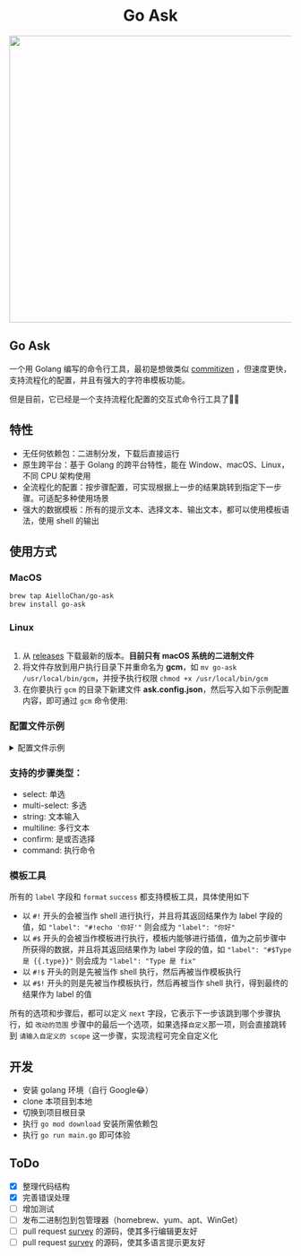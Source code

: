 <h1 align="center">Go Ask</h1>
<p align="center"><image src="https://user-images.githubusercontent.com/84165977/122666478-044d8200-d1e0-11eb-982f-0f25aa9f59aa.png" width="512"/></p>

## Go Ask

一个用 Golang 编写的命令行工具，最初是想做类似 [commitizen](https://github.com/commitizen/cz-cli) ，但速度更快，支持流程化的配置，并且有强大的字符串模板功能。

但是目前，它已经是一个支持流程化配置的交互式命令行工具了🤷‍♂️

## 特性

- 无任何依赖包：二进制分发，下载后直接运行
- 原生跨平台：基于 Golang 的跨平台特性，能在 Window、macOS、Linux，不同 CPU 架构使用
- 全流程化的配置：按步骤配置，可实现根据上一步的结果跳转到指定下一步骤。可适配多种使用场景
- 强大的数据模板：所有的提示文本、选择文本、输出文本，都可以使用模板语法，使用 shell 的输出

## 使用方式

### MacOS

```bash
brew tap AielloChan/go-ask
brew install go-ask
```

### Linux

```bash

```
1. 从 [releases](https://github.com/AielloChan/go-ask/releases) 下载最新的版本。**目前只有 macOS 系统的二进制文件**
2. 将文件存放到用户执行目录下并重命名为 **gcm**，如 `mv go-ask /usr/local/bin/gcm`，并授予执行权限 `chmod +x /usr/local/bin/gcm`
3. 在你要执行 `gcm` 的目录下新建文件 **ask.config.json**，然后写入如下示例配置内容，即可通过 `gcm` 命令使用: 

### 配置文件示例
<details>
  <summary>配置文件示例</summary>
  
  ```json
{
  "stages": [
    {
      "label": "请选择改动的类型: ",
      "name": "type",
      "type": "select",
      "config": {
        "size": 4,
        "options": [
          {
            "label": "Feat\tA new feature",
            "value": "feat"
          },
          {
            "label": "Fix\tA bug fix",
            "value": "fix"
          },
          {
            "label": "Perf\tA code change that improves performance",
            "value": "perf"
          },
          {
            "label": "Test\tAdding missing tests or correcting existing tests",
            "value": "test"
          }
        ],
        "next": "scope"
      }
    },
    {
      "label": "改动的范围",
      "name": "scope",
      "type": "select",
      "config": {
        "size": 4,
        "options": [
          {
            "label": "首页\t\t首页以及该页面的更改",
            "value": "首页"
          },
          {
            "label": "人才主页\t人才主页相关的更改",
            "value": "人才主页"
          },
          {
            "label": "下载页面\t文档更新",
            "value": "下载页面"
          },
          {
            "label": "自定义\t手动编写 scope",
            "next": "customScope"
          }
        ]
      },
      "next": "title"
    },
    {
      "label": "请输入自定义的 scope",
      "name": "customScope",
      "type": "string",
      "config": {
        "min": 0,
        "max": 50
      },
      "next": "title"
    },
    {
      "label": "请输入标题",
      "name": "title",
      "type": "string",
      "config": {
        "min": 1,
        "max": 70
      }
    },
    {
      "label": "请输入更详细的描述",
      "name": "body",
      "type": "multiline",
      "config": {
        "min": 0,
        "max": 120
      },
      "next": "breaking"
    },
    {
      "label": "是否为破坏性修改",
      "name": "breaking",
      "type": "confirm",
      "config": {
        "default": false
      }
    },
    {
      "name": "checkStash",
      "type": "command",
      "config": {
        "cmd": "#![ `git diff --cached --name-only | wc -l` != 0 ]",
        "success": "submit",
        "failed": "noFile"
      }
    },
    {
      "label": "#!echo 加入的文件数量为 `git diff --cached --name-only | wc -l` 是否继续提交？",
      "name": "noFile",
      "type": "confirm",
      "next": "checkStash"
    },
    {
      "name": "submit",
      "type": "command",
      "config": {
        "cmd": "#$!git commit -m '{{.type}}({{.scope}}{{.customScope}}): {{.title}}\n\n{{.body}}'"
      }
    }
  ]
}
```
  
</details>

### 支持的步骤类型：

- select: 单选
- multi-select: 多选
- string: 文本输入
- multiline: 多行文本
- confirm: 是或否选择
- command: 执行命令

### 模板工具

所有的 `label` 字段和 `format` `success` 都支持模板工具，具体使用如下

- 以 `#!` 开头的会被当作 shell 进行执行，并且将其返回结果作为 label 字段的值，如 `"label": "#!echo '你好'"` 则会成为 `"label": "你好"`
- 以 `#$` 开头的会被当作模板进行执行，模板内能够进行插值，值为之前步骤中所获得的数据，并且将其返回结果作为 label 字段的值，如 `"label": "#$Type 是 {{.type}}"` 则会成为 `"label": "Type 是 fix"`
- 以 `#!$` 开头的则是先被当作 shell 执行，然后再被当作模板执行
- 以 `#$!` 开头的则是先被当作模板执行，然后再被当作 shell 执行，得到最终的结果作为 label 的值

所有的选项和步骤后，都可以定义 `next` 字段，它表示下一步该跳到哪个步骤执行，如 `改动的范围` 步骤中的最后一个选项，如果选择`自定义`那一项，则会直接跳转到 `请输入自定义的 scope` 这一步骤，实现流程可完全自定义化

## 开发

- 安装 golang 环境（自行 Google😂）
- clone 本项目到本地
- 切换到项目根目录
- 执行 `go mod download` 安装所需依赖包
- 执行 `go run main.go` 即可体验

## ToDo

- [x] 整理代码结构
- [x] 完善错误处理
- [ ] 增加测试
- [ ] 发布二进制包到包管理器（homebrew、yum、apt、WinGet）
- [ ] pull request [survey](https://github.com/AlecAivazis/survey) 的源码，使其多行编辑更友好
- [ ] pull request [survey](https://github.com/AlecAivazis/survey) 的源码，使其多语言提示更友好
